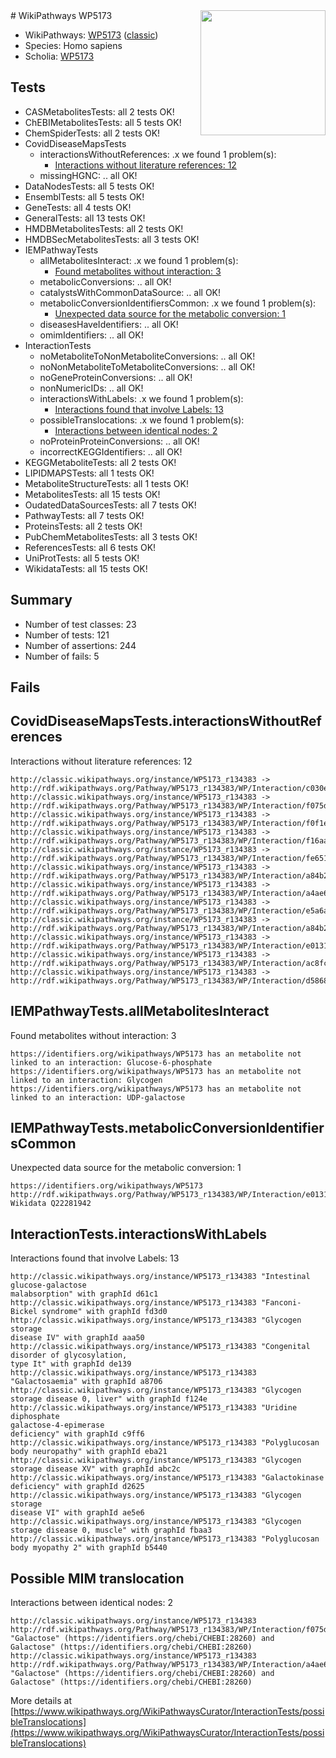 <img style="float: right; width: 200px" src="https://cms-assets.nporadio.nl/npo3fm/NPO-Serious-Request-Logo-Groen-Ik-Steun-RGB.png" />
# WikiPathways WP5173

* WikiPathways: [WP5173](https://wikipathways.org/pathways/WP5173) ([classic](https://classic.wikipathways.org/instance/WP5173))
* Species: Homo sapiens
* Scholia: [WP5173](https://scholia.toolforge.org/wikipathways/WP5173)
## Tests
* CASMetabolitesTests: all 2 tests OK!
* ChEBIMetabolitesTests: all 5 tests OK!
* ChemSpiderTests: all 2 tests OK!
* CovidDiseaseMapsTests
    * interactionsWithoutReferences: .x we found 1 problem(s):
        * [Interactions without literature references: 12](#9701cce3)
    * missingHGNC: .. all OK!
* DataNodesTests: all 5 tests OK!
* EnsemblTests: all 5 tests OK!
* GeneTests: all 4 tests OK!
* GeneralTests: all 13 tests OK!
* HMDBMetabolitesTests: all 2 tests OK!
* HMDBSecMetabolitesTests: all 3 tests OK!
* IEMPathwayTests
    * allMetabolitesInteract: .x we found 1 problem(s):
        * [Found metabolites without interaction: 3](#2bc2e7ee)
    * metabolicConversions: .. all OK!
    * catalystsWithCommonDataSource: .. all OK!
    * metabolicConversionIdentifiersCommon: .x we found 1 problem(s):
        * [Unexpected data source for the metabolic conversion: 1](#cff65558)
    * diseasesHaveIdentifiers: .. all OK!
    * omimIdentifiers: .. all OK!
* InteractionTests
    * noMetaboliteToNonMetaboliteConversions: .. all OK!
    * noNonMetaboliteToMetaboliteConversions: .. all OK!
    * noGeneProteinConversions: .. all OK!
    * nonNumericIDs: .. all OK!
    * interactionsWithLabels: .x we found 1 problem(s):
        * [Interactions found that involve Labels: 13](#fe97a8bb)
    * possibleTranslocations: .x we found 1 problem(s):
        * [Interactions between identical nodes: 2](#1c118207)
    * noProteinProteinConversions: .. all OK!
    * incorrectKEGGIdentifiers: .. all OK!
* KEGGMetaboliteTests: all 2 tests OK!
* LIPIDMAPSTests: all 1 tests OK!
* MetaboliteStructureTests: all 1 tests OK!
* MetabolitesTests: all 15 tests OK!
* OudatedDataSourcesTests: all 7 tests OK!
* PathwayTests: all 7 tests OK!
* ProteinsTests: all 2 tests OK!
* PubChemMetabolitesTests: all 3 tests OK!
* ReferencesTests: all 6 tests OK!
* UniProtTests: all 5 tests OK!
* WikidataTests: all 15 tests OK!


## Summary

* Number of test classes: 23
* Number of tests: 121
* Number of assertions: 244
* Number of fails: 5

## Fails

<a name="9701cce3" />

## CovidDiseaseMapsTests.interactionsWithoutReferences

Interactions without literature references: 12
```
http://classic.wikipathways.org/instance/WP5173_r134383 -> http://rdf.wikipathways.org/Pathway/WP5173_r134383/WP/Interaction/c030e
http://classic.wikipathways.org/instance/WP5173_r134383 -> http://rdf.wikipathways.org/Pathway/WP5173_r134383/WP/Interaction/f075d
http://classic.wikipathways.org/instance/WP5173_r134383 -> http://rdf.wikipathways.org/Pathway/WP5173_r134383/WP/Interaction/f0f1e
http://classic.wikipathways.org/instance/WP5173_r134383 -> http://rdf.wikipathways.org/Pathway/WP5173_r134383/WP/Interaction/f16aa
http://classic.wikipathways.org/instance/WP5173_r134383 -> http://rdf.wikipathways.org/Pathway/WP5173_r134383/WP/Interaction/fe651
http://classic.wikipathways.org/instance/WP5173_r134383 -> http://rdf.wikipathways.org/Pathway/WP5173_r134383/WP/Interaction/a84b2_2
http://classic.wikipathways.org/instance/WP5173_r134383 -> http://rdf.wikipathways.org/Pathway/WP5173_r134383/WP/Interaction/a4ae6
http://classic.wikipathways.org/instance/WP5173_r134383 -> http://rdf.wikipathways.org/Pathway/WP5173_r134383/WP/Interaction/e5a6a
http://classic.wikipathways.org/instance/WP5173_r134383 -> http://rdf.wikipathways.org/Pathway/WP5173_r134383/WP/Interaction/a84b2_1
http://classic.wikipathways.org/instance/WP5173_r134383 -> http://rdf.wikipathways.org/Pathway/WP5173_r134383/WP/Interaction/e0131
http://classic.wikipathways.org/instance/WP5173_r134383 -> http://rdf.wikipathways.org/Pathway/WP5173_r134383/WP/Interaction/ac8fc
http://classic.wikipathways.org/instance/WP5173_r134383 -> http://rdf.wikipathways.org/Pathway/WP5173_r134383/WP/Interaction/d5868
```

<a name="2bc2e7ee" />

## IEMPathwayTests.allMetabolitesInteract

Found metabolites without interaction: 3
```
https://identifiers.org/wikipathways/WP5173 has an metabolite not linked to an interaction: Glucose-6-phosphate
https://identifiers.org/wikipathways/WP5173 has an metabolite not linked to an interaction: Glycogen
https://identifiers.org/wikipathways/WP5173 has an metabolite not linked to an interaction: UDP-galactose
```

<a name="cff65558" />

## IEMPathwayTests.metabolicConversionIdentifiersCommon

Unexpected data source for the metabolic conversion: 1
```
https://identifiers.org/wikipathways/WP5173 http://rdf.wikipathways.org/Pathway/WP5173_r134383/WP/Interaction/e0131 Wikidata Q22281942
```

<a name="fe97a8bb" />

## InteractionTests.interactionsWithLabels

Interactions found that involve Labels: 13
```
http://classic.wikipathways.org/instance/WP5173_r134383 "Intestinal glucose-galactose 
malabsorption" with graphId d61c1
http://classic.wikipathways.org/instance/WP5173_r134383 "Fanconi-Bickel syndrome" with graphId fd3d0
http://classic.wikipathways.org/instance/WP5173_r134383 "Glycogen storage 
disease IV" with graphId aaa50
http://classic.wikipathways.org/instance/WP5173_r134383 "Congenital disorder of glycosylation, 
type It" with graphId de139
http://classic.wikipathways.org/instance/WP5173_r134383 "Galactosaemia" with graphId a8706
http://classic.wikipathways.org/instance/WP5173_r134383 "Glycogen storage disease 0, liver" with graphId f124e
http://classic.wikipathways.org/instance/WP5173_r134383 "Uridine diphosphate 
galactose-4-epimerase 
deficiency" with graphId c9ff6
http://classic.wikipathways.org/instance/WP5173_r134383 "Polyglucosan body neuropathy" with graphId eba21
http://classic.wikipathways.org/instance/WP5173_r134383 "Glycogen storage disease XV" with graphId abc2c
http://classic.wikipathways.org/instance/WP5173_r134383 "Galactokinase deficiency" with graphId d2625
http://classic.wikipathways.org/instance/WP5173_r134383 "Glycogen storage 
disease VI" with graphId ae5e6
http://classic.wikipathways.org/instance/WP5173_r134383 "Glycogen storage disease 0, muscle" with graphId fbaa3
http://classic.wikipathways.org/instance/WP5173_r134383 "Polyglucosan body myopathy 2" with graphId b5440
```

<a name="1c118207" />

## Possible MIM translocation

Interactions between identical nodes: 2
```
http://classic.wikipathways.org/instance/WP5173_r134383 http://rdf.wikipathways.org/Pathway/WP5173_r134383/WP/Interaction/f075d "Galactose" (https://identifiers.org/chebi/CHEBI:28260) and 
Galactose" (https://identifiers.org/chebi/CHEBI:28260)
http://classic.wikipathways.org/instance/WP5173_r134383 http://rdf.wikipathways.org/Pathway/WP5173_r134383/WP/Interaction/a4ae6 "Galactose" (https://identifiers.org/chebi/CHEBI:28260) and 
Galactose" (https://identifiers.org/chebi/CHEBI:28260)
```

More details at [https://www.wikipathways.org/WikiPathwaysCurator/InteractionTests/possibleTranslocations](https://www.wikipathways.org/WikiPathwaysCurator/InteractionTests/possibleTranslocations)

